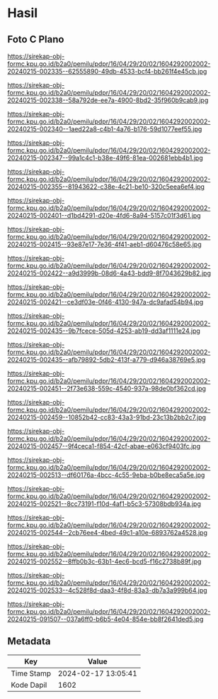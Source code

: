 # Hasil

## Foto C Plano

https://sirekap-obj-formc.kpu.go.id/b2a0/pemilu/pdpr/16/04/29/20/02/1604292002002-20240215-002335--62555890-49db-4533-bcf4-bb261f4e45cb.jpg

https://sirekap-obj-formc.kpu.go.id/b2a0/pemilu/pdpr/16/04/29/20/02/1604292002002-20240215-002338--58a792de-ee7a-4900-8bd2-35f960b9cab9.jpg

https://sirekap-obj-formc.kpu.go.id/b2a0/pemilu/pdpr/16/04/29/20/02/1604292002002-20240215-002340--1aed22a8-c4b1-4a76-b176-59d1077eef55.jpg

https://sirekap-obj-formc.kpu.go.id/b2a0/pemilu/pdpr/16/04/29/20/02/1604292002002-20240215-002347--99a1c4c1-b38e-49f6-81ea-002681ebb4b1.jpg

https://sirekap-obj-formc.kpu.go.id/b2a0/pemilu/pdpr/16/04/29/20/02/1604292002002-20240215-002355--81943622-c38e-4c21-be10-320c5eea6ef4.jpg

https://sirekap-obj-formc.kpu.go.id/b2a0/pemilu/pdpr/16/04/29/20/02/1604292002002-20240215-002401--d1bd4291-d20e-4fd6-8a94-5157c01f3d61.jpg

https://sirekap-obj-formc.kpu.go.id/b2a0/pemilu/pdpr/16/04/29/20/02/1604292002002-20240215-002415--93e87e17-7e36-4f41-aeb1-d60476c58e65.jpg

https://sirekap-obj-formc.kpu.go.id/b2a0/pemilu/pdpr/16/04/29/20/02/1604292002002-20240215-002422--a9d3999b-08d6-4a43-bdd9-8f7043629b82.jpg

https://sirekap-obj-formc.kpu.go.id/b2a0/pemilu/pdpr/16/04/29/20/02/1604292002002-20240215-002421--ce3df03e-0f46-4130-947a-dc9afad54b94.jpg

https://sirekap-obj-formc.kpu.go.id/b2a0/pemilu/pdpr/16/04/29/20/02/1604292002002-20240215-002435--9b7fcece-505d-4253-ab19-dd3af1111e24.jpg

https://sirekap-obj-formc.kpu.go.id/b2a0/pemilu/pdpr/16/04/29/20/02/1604292002002-20240215-002435--afb79892-5db2-413f-a779-d946a38769e5.jpg

https://sirekap-obj-formc.kpu.go.id/b2a0/pemilu/pdpr/16/04/29/20/02/1604292002002-20240215-002451--2f73e638-559c-4540-937a-98de0bf362cd.jpg

https://sirekap-obj-formc.kpu.go.id/b2a0/pemilu/pdpr/16/04/29/20/02/1604292002002-20240215-002459--10852b42-cc83-43a3-91bd-23c13b2bb2c7.jpg

https://sirekap-obj-formc.kpu.go.id/b2a0/pemilu/pdpr/16/04/29/20/02/1604292002002-20240215-002457--9f4ceca1-f854-42cf-abae-e063cf9403fc.jpg

https://sirekap-obj-formc.kpu.go.id/b2a0/pemilu/pdpr/16/04/29/20/02/1604292002002-20240215-002513--df60176a-4bcc-4c55-9eba-b0be8eca5a5e.jpg

https://sirekap-obj-formc.kpu.go.id/b2a0/pemilu/pdpr/16/04/29/20/02/1604292002002-20240215-002521--8cc73191-f10d-4af1-b5c3-57308bdb934a.jpg

https://sirekap-obj-formc.kpu.go.id/b2a0/pemilu/pdpr/16/04/29/20/02/1604292002002-20240215-002544--2cb76ee4-4bed-49c1-a10e-6893762a4528.jpg

https://sirekap-obj-formc.kpu.go.id/b2a0/pemilu/pdpr/16/04/29/20/02/1604292002002-20240215-002552--8ffb0b3c-63b1-4ec6-bcd5-f16c2738b89f.jpg

https://sirekap-obj-formc.kpu.go.id/b2a0/pemilu/pdpr/16/04/29/20/02/1604292002002-20240215-002533--4c528f8d-daa3-4f8d-83a3-db7a3a999b64.jpg

https://sirekap-obj-formc.kpu.go.id/b2a0/pemilu/pdpr/16/04/29/20/02/1604292002002-20240215-091507--037a6ff0-b6b5-4e04-854e-bb8f2641ded5.jpg


## Metadata

| Key        | Value               |
| ---------- | ------------------- |
| Time Stamp | 2024-02-17 13:05:41 |
| Kode Dapil | 1602                |



